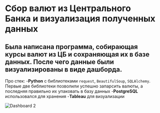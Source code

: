 # Сбор валют из Центрального Банка и визуализация полученных данных

## Была написана программа, собирающая курсы валют из ЦБ и сохраняющая их в базе данных. После чего данные были визуализированы в виде дашборда.

Про стек: 
-**Python** с библиотеками `request`, `BeautifulSoup`, `SQLAlchemy`. 
Первые две библиотеки позволили успешно запарсить валюты, а последняя правильно их упаковать в базу данных
-**PostgreSQL** использовался для хранения 
-**Tableau** для визуализации 

![Dashboard 2](https://github.com/user-attachments/assets/ffd792c5-47f5-4635-a6cd-991313570c80)
